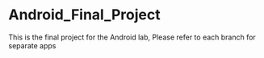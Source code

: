 # Android_Final_Project
This is the final project for the Android lab,
Please refer to each branch for separate apps
